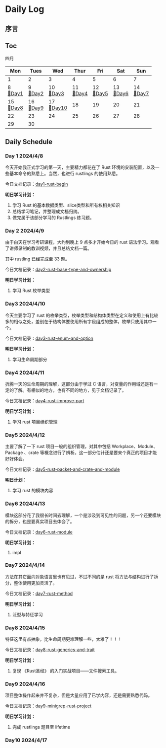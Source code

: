 # Daily Log

## 序言

## Toc

四月

| Mon                                 | Tues | Wed  | Thur | Fri  | Sat  | Sun  |
| ----------------------------------- | ---- | ---- | ---- | ---- | ---- | ---- |
| 1                                   | 2    | 3    | 4    | 5    | 6    | 7    |
| 8<br>[🎉Day1](#day-1-202448) | 9<br>[🥳Day2](#day-2-202449)    | 10<br>[🥳Day3](#day3-2024410) | 11<br>[🥳Day4](#day4-2024411) | 12<br>[🥳Day5](#day5-2024412) | 13<br>[🥳Day6](#day6-2024413) | 14<br>[🥳Day7](#day7-2024414)   |
| 15<br>[🥳Day8](#day8-2024415)                                  | 16<br>[🥳Day9](#day9-2024416)   | 17<br>[🥳Day10](#day10-2024417)   | 18   | 19   | 20   | 21   |
| 22                                  | 23   | 24   | 25   | 26   | 27   | 28   |
| 29                                  | 30   |      |      |      |      |      |


## Daily Schedule

### Day 1 2024/4/8

今天开始我正式学习的第一天，主要精力都花在了 Rust 环境的安装配置，以及一些基本命令的熟悉上。当然，也进行 rustlings 的使用熟悉。

今日文档记录：[day1-rust-begin](./daily_documents/day1-rust-begin.md)

**明日学习计划：**

1. 学习 Rust 的基本数据类型、slice类型和所有权相关知识
2. 总结学习笔记，并整理成文档归纳。
3. 做完属于该部分学习的 Rustlings 练习题。

### Day 2 2024/4/9

由于白天在学习考研课程，大约到晚上 9 点多才开始今日的 rust 语法学习。观看了讲师录制的教训视频，并且总结文档一篇。

其中 rustling 已经完成至 33 题。

今日文档记录：[day2-rust-base-type-and-ownership](./daily_documents/day2-rust-base-type-and-ownership.md)

**明日学习计划：**

1. 学习 Rust 枚举类型

### Day3 2024/4/10

今天主要学习了 rust 的枚举类型，枚举类型和结构体类型在定义和使用上有比较多的相似之处，差别在于结构体要使用所有字段组成的整体，枚举只使用其中一个。

今日文档记录：[day3-rust-enum-and-option](./daily_documents/day3-rust-enum-and-option.md)

**明日学习计划：**
1. 学习生命周期部分

### Day4 2024/4/11

折腾一天的生命周期的理解，这部分由于学过 C 语言，对变量的作用域还是有一定的了解。有相似的地方，也有不同的地方，见于文档记录了。

今日文档记录：[day4-rust-improve-part](./daily_documents/day4-rust-improve-part.md)

**明日学习计划：**
1. 学习 rust 项目组织管理

### Day5 2024/4/12

主要了解了一下 rust 项目一般的组织管理，对其中包括 Workplace、Module、Package 、crate 等概念进行了辨析。这一部分估计还是要来个真正的项目才能好好体会。

今日文档记录：[day5-rust-packet-and-crate-and-module](./daily_documents/day5-rust-packet-and-crate-and-module.md)

**明日计划：**

1. 学习 rust 的模块内容

### Day6 2024/4/13

模块这部分花了我很长时间去理解，一个是涉及到可见性的问题，另一个还要模块的拆分，也是要真实项目去体会了。

今日文档记录：[day6-rust-module](./daily_documents/day6-rust-module.md)

**明日学习计划：**
1. impl 

### Day7 2024/4/14

方法在其它面向对象语言里也有见过，不过不同的是 rust 将方法与结构进行了拆分，整体使用更加灵活了。

今日文档记录：[day7-rust-method](./daily_documents/day7-rust-method.md)

**明日学习计划：**

1. 泛型与特征学习

### Day8 2024/4/15

特征这里有点抽象，比生命周期更难理解一些，太难了！！！

今日文档记录：[day8-rust-generics-and-trait](./daily_documents/day8-rust-generics-and-trait.md)

**明日学习计划：**

1. 复现 《Rust圣经》 的入门实战项目——文件搜索工具。

### Day9 2024/4/16

项目整体操作起来并不复杂，但是大量应用了已学内容，还是需要熟悉代码。

今日文档记录：[day9-minigrep-rust-project](./daily_documents/day9-minigrep-rust-project.md)

**明日学习计划：**
1. 完成 rustlings 题目至 lifetime

### Day10 2024/4/17


